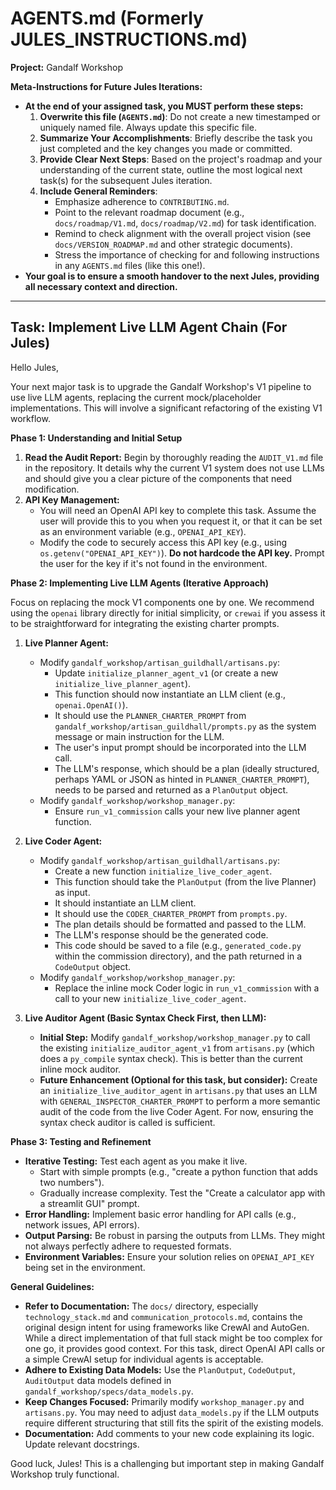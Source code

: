 # AGENTS.md (Formerly JULES_INSTRUCTIONS.md)

**Project:** Gandalf Workshop

**Meta-Instructions for Future Jules Iterations:**
*   **At the end of your assigned task, you MUST perform these steps:**
    1.  **Overwrite this file (`AGENTS.md`)**: Do not create a new timestamped or uniquely named file. Always update this specific file.
    2.  **Summarize Your Accomplishments**: Briefly describe the task you just completed and the key changes you made or committed.
    3.  **Provide Clear Next Steps**: Based on the project's roadmap and your understanding of the current state, outline the most logical next task(s) for the subsequent Jules iteration.
    4.  **Include General Reminders**:
        *   Emphasize adherence to `CONTRIBUTING.md`.
        *   Point to the relevant roadmap document (e.g., `docs/roadmap/V1.md`, `docs/roadmap/V2.md`) for task identification.
        *   Remind to check alignment with the overall project vision (see `docs/VERSION_ROADMAP.md` and other strategic documents).
        *   Stress the importance of checking for and following instructions in any `AGENTS.md` files (like this one!).
*   **Your goal is to ensure a smooth handover to the next Jules, providing all necessary context and direction.**

---

## Task: Implement Live LLM Agent Chain (For Jules)

Hello Jules,

Your next major task is to upgrade the Gandalf Workshop's V1 pipeline to use live LLM agents, replacing the current mock/placeholder implementations. This will involve a significant refactoring of the existing V1 workflow.

**Phase 1: Understanding and Initial Setup**

1.  **Read the Audit Report:** Begin by thoroughly reading the `AUDIT_V1.md` file in the repository. It details why the current V1 system does not use LLMs and should give you a clear picture of the components that need modification.
2.  **API Key Management:**
    *   You will need an OpenAI API key to complete this task. Assume the user will provide this to you when you request it, or that it can be set as an environment variable (e.g., `OPENAI_API_KEY`).
    *   Modify the code to securely access this API key (e.g., using `os.getenv("OPENAI_API_KEY")`). **Do not hardcode the API key.** Prompt the user for the key if it's not found in the environment.

**Phase 2: Implementing Live LLM Agents (Iterative Approach)**

Focus on replacing the mock V1 components one by one. We recommend using the `openai` library directly for initial simplicity, or `crewai` if you assess it to be straightforward for integrating the existing charter prompts.

1.  **Live Planner Agent:**
    *   Modify `gandalf_workshop/artisan_guildhall/artisans.py`:
        *   Update `initialize_planner_agent_v1` (or create a new `initialize_live_planner_agent`).
        *   This function should now instantiate an LLM client (e.g., `openai.OpenAI()`).
        *   It should use the `PLANNER_CHARTER_PROMPT` from `gandalf_workshop/artisan_guildhall/prompts.py` as the system message or main instruction for the LLM.
        *   The user's input prompt should be incorporated into the LLM call.
        *   The LLM's response, which should be a plan (ideally structured, perhaps YAML or JSON as hinted in `PLANNER_CHARTER_PROMPT`), needs to be parsed and returned as a `PlanOutput` object.
    *   Modify `gandalf_workshop/workshop_manager.py`:
        *   Ensure `run_v1_commission` calls your new live planner agent function.

2.  **Live Coder Agent:**
    *   Modify `gandalf_workshop/artisan_guildhall/artisans.py`:
        *   Create a new function `initialize_live_coder_agent`.
        *   This function should take the `PlanOutput` (from the live Planner) as input.
        *   It should instantiate an LLM client.
        *   It should use the `CODER_CHARTER_PROMPT` from `prompts.py`.
        *   The plan details should be formatted and passed to the LLM.
        *   The LLM's response should be the generated code.
        *   This code should be saved to a file (e.g., `generated_code.py` within the commission directory), and the path returned in a `CodeOutput` object.
    *   Modify `gandalf_workshop/workshop_manager.py`:
        *   Replace the inline mock Coder logic in `run_v1_commission` with a call to your new `initialize_live_coder_agent`.

3.  **Live Auditor Agent (Basic Syntax Check First, then LLM):**
    *   **Initial Step:** Modify `gandalf_workshop/workshop_manager.py` to call the existing `initialize_auditor_agent_v1` from `artisans.py` (which does a `py_compile` syntax check). This is better than the current inline mock auditor.
    *   **Future Enhancement (Optional for this task, but consider):** Create an `initialize_live_auditor_agent` in `artisans.py` that uses an LLM with `GENERAL_INSPECTOR_CHARTER_PROMPT` to perform a more semantic audit of the code from the live Coder Agent. For now, ensuring the syntax check auditor is called is sufficient.

**Phase 3: Testing and Refinement**

*   **Iterative Testing:** Test each agent as you make it live.
    *   Start with simple prompts (e.g., "create a python function that adds two numbers").
    *   Gradually increase complexity. Test the "Create a calculator app with a streamlit GUI" prompt.
*   **Error Handling:** Implement basic error handling for API calls (e.g., network issues, API errors).
*   **Output Parsing:** Be robust in parsing the outputs from LLMs. They might not always perfectly adhere to requested formats.
*   **Environment Variables:** Ensure your solution relies on `OPENAI_API_KEY` being set in the environment.

**General Guidelines:**

*   **Refer to Documentation:** The `docs/` directory, especially `technology_stack.md` and `communication_protocols.md`, contains the original design intent for using frameworks like CrewAI and AutoGen. While a direct implementation of that full stack might be too complex for one go, it provides good context. For this task, direct OpenAI API calls or a simple CrewAI setup for individual agents is acceptable.
*   **Adhere to Existing Data Models:** Use the `PlanOutput`, `CodeOutput`, `AuditOutput` data models defined in `gandalf_workshop/specs/data_models.py`.
*   **Keep Changes Focused:** Primarily modify `workshop_manager.py` and `artisans.py`. You may need to adjust `data_models.py` if the LLM outputs require different structuring that still fits the spirit of the existing models.
*   **Documentation:** Add comments to your new code explaining its logic. Update relevant docstrings.

Good luck, Jules! This is a challenging but important step in making Gandalf Workshop truly functional.
